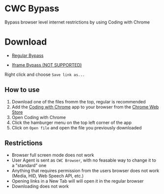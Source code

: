 # CWC Bypass

Bypass browser level internet restrictions by using Coding with Chrome

# Download

- [Regular Bypass](https://github.com/lebestnoob/cwc-bypass/raw/main/bypass.html)

- [Iframe Bypass (NOT SUPPORTED)](https://github.com/lebestnoob/cwc-bypass/raw/main/bypass-iframe.html)

Right click and choose `Save link as...`

## How to use

1. Download one of the files fromm the top, regular is recommended
2. Add the [Coding with Chrome](https://chrome.google.com/webstore/detail/coding-with-chrome/becloognjehhioodmnimnehjcibkloed) app to your browser from the [Chrome Web Store](https://chrome.google.com/webstore)
3. Open Coding with Chrome
4. Click the hamburger menu on the top left corner of the app
5. Click on `Open file` and open the file you previously downloaded

## Restrictions

- Browser full screen mode does not work
- User Agent is sent as `CWC Browser`, with no feasable way to change it to a "standard" one
- Anything that requires permission from the users browser does not work (Media, HID, Web Speech API, etc.)
- Opening links in a New Tab will will open it in the regular browser
- Downloading does not work
